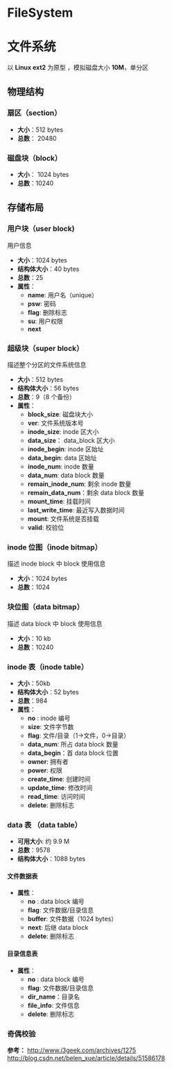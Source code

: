 # FileSystem

# 文件系统


以 **Linux ext2** 为原型 ，模拟磁盘大小 **10M**，单分区

## 物理结构

### 扇区（section）

* **大小**：512 bytes
* **总数**： 20480

### 磁盘块（block）
* **大小**： 1024 bytes
* **总数**：10240

## 存储布局

### 用户块（user block)

用户信息

* **大小**：1024 bytes
* **结构体大小**：40 bytes
* **总数**：25
* **属性**：
	* **name**: 用户名（unique）
	* **psw**: 密码
	* **flag**: 删除标志
	* **su**: 用户权限
	* **next**

### 超级块（super block）

描述整个分区的文件系统信息

* **大小**：512 bytes
* **结构体大小**：56 bytes
* **总数**：9（8 个备份）
* **属性**：
	* **block_size**: 磁盘块大小 
	* **ver**: 文件系统版本号
	* **inode_size**: inode 区大小
	* **data_size**： data_block 区大小
	* **inode_begin**: inode 区始址
	* **data_begin**: data 区始址
	* **inode_num**: inode 数量
	* **data_num**: data block 数量
	* **remain_inode_num**: 剩余 inode 数量
	* **remain_data_num**：剩余 data block 数量
	* **mount_time**: 挂载时间
	* **last_write_time**: 最近写入数据时间
	* **mount**: 文件系统是否挂载
	* **valid**: 校验位

### inode 位图（inode bitmap）

描述 inode block 中 block 使用信息

* **大小**：1024 bytes
* **总数**：1024

### 块位图（data bitmap）

描述 data block 中 block 使用信息

* **大小**：10 kb
* **总数**：10240

### inode 表（inode table）

* **大小**：50kb
* **结构体大小**：52 bytes
* **总数**：984
* **属性**：
	* **no** : inode 编号
	* **size**: 文件字节数
	* **flag**: 文件/目录（1->文件，0->目录）
	* **data_num**: 所占 data block 数量
	* **data_begin**：首 data block 位置
	* **owner**: 拥有者
	* **power**: 权限
	* **create_time**: 创建时间
	* **update_time**: 修改时间
	* **read_time**: 访问时间
	* **delete**: 删除标志

### data 表 （data table）

* **可用大小**: 约 9.9 M
* **总数**：9578
* **结构体大小**：1088 bytes

#### 文件数据表

* **属性**：
	* **no** : data block 编号
	* **flag**: 文件数据/目录信息
	* **buffer**: 文件数据（1024 bytes）
	* **next**: 后继 data block
	* **delete**: 删除标志

#### 目录信息表

* **属性**：
	* **no** : data block 编号
	* **flag**: 文件数据/目录信息
	* **dir_name**：目录名 
	* **file_info**: 文件信息
	* **delete**: 删除标志


### 奇偶校验


**参考：**
http://www.i3geek.com/archives/1275
http://blog.csdn.net/belen_xue/article/details/51586178
